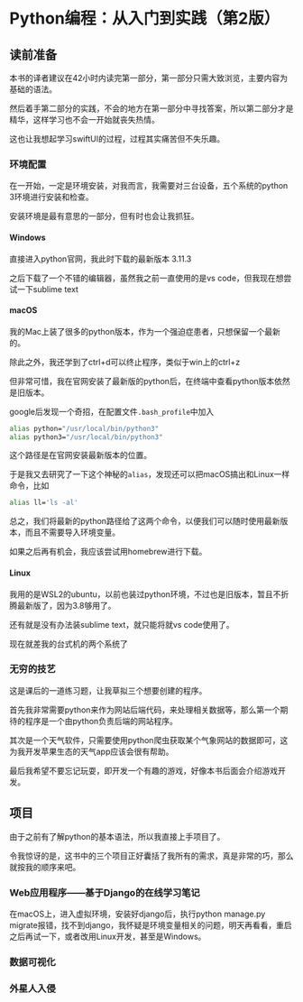 

# Python编程：从入门到实践（第2版）



## 读前准备

本书的译者建议在42小时内读完第一部分，第一部分只需大致浏览，主要内容为基础的语法。

然后着手第二部分的实践，不会的地方在第一部分中寻找答案，所以第二部分才是精华，这样学习也不会一开始就丧失热情。

这也让我想起学习swiftUI的过程，过程其实痛苦但不失乐趣。



### 环境配置

在一开始，一定是环境安装，对我而言，我需要对三台设备，五个系统的python 3环境进行安装和检查。

安装环境是最有意思的一部分，但有时也会让我抓狂。

#### Windows

直接进入python官网，我此时下载的最新版本 3.11.3

之后下载了一个不错的编辑器，虽然我之前一直使用的是vs code，但我现在想尝试一下sublime text

#### macOS

我的Mac上装了很多的python版本，作为一个强迫症患者，只想保留一个最新的。

除此之外，我还学到了ctrl+d可以终止程序，类似于win上的ctrl+z

但非常可惜，我在官网安装了最新版的python后，在终端中查看python版本依然是旧版本。

google后发现一个奇招，在配置文件`.bash_profile`中加入

```bash
alias python="/usr/local/bin/python3"
alias python3="/usr/local/bin/python3"
```

这个路径是在官网安装最新版本的位置。

于是我又去研究了一下这个神秘的`alias`，发现还可以把macOS搞出和Linux一样命令，比如

```bash
alias ll='ls -al'
```

总之，我们将最新的python路径给了这两个命令，以便我们可以随时使用最新版本，而且不需要导入环境变量。

如果之后再有机会，我应该尝试用homebrew进行下载。

#### Linux

我用的是WSL2的ubuntu，以前也装过python环境，不过也是旧版本，暂且不折腾最新版了，因为3.8够用了。

还有就是没有办法装sublime text，就只能将就vs code使用了。



现在就差我的台式机的两个系统了



### 无穷的技艺

这是课后的一道练习题，让我草拟三个想要创建的程序。

首先我非常需要python来作为网站后端代码，来处理相关数据等，那么第一个期待的程序是一个由python负责后端的网站程序。

其次是一个天气软件，只需要使用python爬虫获取某个气象网站的数据即可，这为我开发苹果生态的天气app应该会很有帮助。

最后我希望不要忘记玩耍，即开发一个有趣的游戏，好像本书后面会介绍游戏开发。



## 项目

由于之前有了解python的基本语法，所以我直接上手项目了。

令我惊讶的是，这书中的三个项目正好囊括了我所有的需求，真是非常的巧，那么就按我的顺序来吧。

### Web应用程序——基于Django的在线学习笔记

在macOS上，进入虚拟环境，安装好django后，执行python manage.py migrate报错，找不到django，我怀疑是环境变量相关的问题，明天再看看，重启之后再试一下，或者改用Linux开发，甚至是Windows。

### 数据可视化



### 外星人入侵